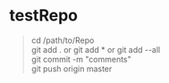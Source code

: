 # testRepo

> cd /path/to/Repo<br>
> git add . or git add * or git add --all <br>
> git commit -m "comments"<br>
> git push origin master<br>
